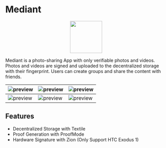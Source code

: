 # Mediant

<img src="https://user-images.githubusercontent.com/292790/66003547-5398cf80-e49e-11e9-9ad5-1e372c7d2e54.png" width="100" style="display: block; margin: 0 auto" />

Mediant is a photo-sharing App with only verifiable photos and videos. Photos and videos are signed and uploaded to the decentralized storage with their fingerprint. Users can create groups and share the content with friends.

| ![preview](https://user-images.githubusercontent.com/14951000/67363171-5cf9f100-f59f-11e9-83b4-9e98c7311521.png)  |  ![preview](https://user-images.githubusercontent.com/14951000/67362997-ff65a480-f59e-11e9-8963-aa9adc6184f2.png) |  ![preview](https://user-images.githubusercontent.com/14951000/67363006-0096d180-f59f-11e9-9d5f-fbbb898dab2f.png) |
|---|---|---|
| ![preview](https://user-images.githubusercontent.com/14951000/67363004-fffe3b00-f59e-11e9-9e7d-738339dd6d03.png)  |  ![preview](https://user-images.githubusercontent.com/14951000/67363002-fffe3b00-f59e-11e9-9565-abb7789fe8aa.png) | ![preview](https://user-images.githubusercontent.com/14951000/67363000-fffe3b00-f59e-11e9-90dc-1e8f86b42ca6.png)  |

## Features

* Decentralized Storage with Textile
* Proof Generation with ProofMode
* Hardware Signature with Zion (Only Support HTC Exodus 1)
